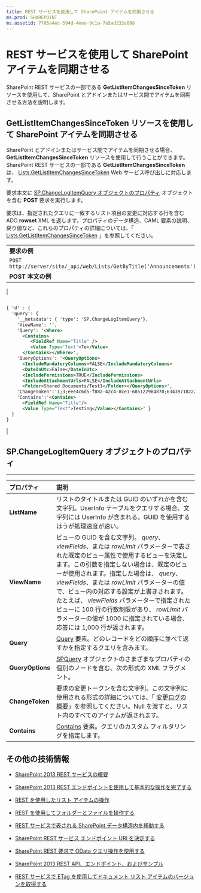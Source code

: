 ```yaml
---
title: REST サービスを使用して SharePoint アイテムを同期させる
ms.prod: SHAREPOINT
ms.assetid: 7f85a4ec-594d-4eee-9c1a-7a5ad232e088
---
```



# REST サービスを使用して SharePoint アイテムを同期させる
SharePoint REST サービスの一部である **GetListItemChangesSinceToken** リソースを使用して、SharePoint とアドインまたはサービス間でアイテムを同期させる方法を説明します。
## GetListItemChangesSinceToken リソースを使用して SharePoint アイテムを同期させる

SharePoint とアドインまたはサービス間でアイテムを同期させる場合、 **GetListItemChangesSinceToken** リソースを使用して行うことができます。SharePoint REST サービスの一部である **GetListItemChangesSinceToken** は、 [Lists.GetListItemChangesSinceToken](https://msdn.microsoft.com/library/WebSvcLists.Lists.GetListItemChangesSinceToken.aspx) Web サービス呼び出しに対応します。
  
    
    
要求本文に  [SP.ChangeLogItemQuery オブジェクトのプロパティ](#bk_props) オブジェクトを含む **POST** 要求を実行します。
  
    
    
要求は、指定されたクエリに一致するリスト項目の変更に対応する行を含む ADO **rowset** XML を返します。プロパティのデータ構造、CAML 要素の説明、戻り値など、これらのプロパティの詳細については、「 [Lists.GetListItemChangesSinceToken](https://msdn.microsoft.com/library/WebSvcLists.Lists.GetListItemChangesSinceToken.aspx) 」を参照してください。
  
    
    

||
|:-----|
|**要求の例** <br/> |
| `POST http://server/site/_api/web/Lists/GetByTitle('Announcements')/GetListItemChangesSinceToken` <br/> |
|**POST 本文の例** <br/> |
|```XML

{ 'd' : {
  'query': { 
    '__metadata': { 'type': 'SP.ChangeLogItemQuery'}, 
    'ViewName': '', 
    'Query': '<Where>
      <Contains>
         <FieldRef Name="Title" />
         <Value Type='Text'>Te</Value>
      </Contains></Where>',
    'QueryOptions': '<QueryOptions>
      <IncludeMandatoryColumns>FALSE</IncludeMandatoryColumns>
      <DateInUtc>False</DateInUtc>
      <IncludePermissions>TRUE</IncludePermissions>
      <IncludeAttachmentUrls>FALSE</IncludeAttachmentUrls>
      <Folder>Shared Documents/Test1</Folder></QueryOptions>', 
    'ChangeToken':'1;3;eee4c6d5-f88a-42c4-8ce1-685122984870;634397182229400000;3710', 
    'Contains':'<Contains>
      <FieldRef Name="Title"/>
      <Value Type="Text">Testing</Value></Contains>' } 
  } 
}
```

|
   

## SP.ChangeLogItemQuery オブジェクトのプロパティ
<a name="bk_props"> </a>


****


|**プロパティ**|**説明**|
|:-----|:-----|
|**ListName** <br/> |リストのタイトルまたは GUID のいずれかを含む文字列。UserInfo テーブルをクエリする場合、文字列には UserInfo が含まれる。GUID を使用するほうが処理速度が速い。  <br/> |
|**ViewName** <br/> |ビューの GUID を含む文字列。 _query_、 _viewFields_、または  _rowLimit_ パラメーターで表された既定のビュー属性で使用するビューを決定します。この引数を指定しない場合は、既定のビューが使用されます。指定した場合は、 _query_、 _viewFields_、または  _rowLimit_ パラメーターの値で、ビュー内の対応する設定が上書きされます。たとえば、 _viewFields_ パラメーターで指定されたビューに 100 行の行数制限があり、 _rowLimit_ パラメーターの値が 1000 に指定されている場合、応答には 1,000 行が返されます。 <br/> |
|**Query** <br/> | [Query](http://msdn.microsoft.com/ja-jp/library/ms471093.aspx) 要素。どのレコードをどの順序に並べて返すかを指定するクエリを含みます。 <br/> |
|**QueryOptions** <br/> | [SPQuery](https://msdn.microsoft.com/library/Microsoft.SharePoint.SPQuery.aspx) オブジェクトのさまざまなプロパティの個別のノードを含む、次の形式の XML フラグメント。 <br/> |
|**ChangeToken** <br/> |要求の変更トークンを含む文字列。この文字列に使用される形式の詳細については、「 [変更ログの概要](http://msdn.microsoft.com/ja-jp/library/bb417456.aspx)」を参照してください。Null を渡すと、リスト内のすべてのアイテムが返されます。  <br/> |
|**Contains** <br/> | [Contains](http://msdn.microsoft.com/ja-jp/library/ms196501.aspx) 要素。クエリのカスタム フィルタリングを指定します。 <br/> |
   

## その他の技術情報
<a name="bk_addresources"> </a>


-  [SharePoint 2013 REST サービスの概要](get-to-know-the-sharepoint-2013-rest-service.md)
    
  
-  [SharePoint 2013 REST エンドポイントを使用して基本的な操作を完了する](complete-basic-operations-using-sharepoint-2013-rest-endpoints.md)
    
  
-  [REST を使用したリスト アイテムの操作](working-with-lists-and-list-items-with-rest.md)
    
  
-  [REST を使用してフォルダーとファイルを操作する](working-with-folders-and-files-with-rest.md)
    
  
-  [REST サービスで表される SharePoint データ構造内を移動する](navigate-the-sharepoint-data-structure-represented-in-the-rest-service.md)
    
  
-  [SharePoint REST サービス エンドポイント URI を決定する](determine-sharepoint-rest-service-endpoint-uris.md)
    
  
-  [SharePoint REST 要求で OData クエリ操作を使用する](use-odata-query-operations-in-sharepoint-rest-requests.md)
    
  
-  [SharePoint 2013 REST API、エンドポイント、およびサンプル](02128c70-9d27-4388-9374-a11bce68fdb8.md)
    
  
-  [REST サービスで ETag を使用してドキュメント リスト アイテムのバージョンを取得する](5f7e0579-46b7-44ab-b3b4-cdbc622dcd98.md)
    
  

  
    
    

